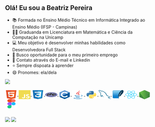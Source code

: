 ## Olá! Eu sou a Beatriz Pereira

- 📚 Formada no Ensino Médio Técnico em Informática Integrado ao Ensino Médio (IFSP - Campinas)
- 👩‍💻 Graduanda em Licenciatura em Matemática e Ciência da Computação na Unicamp
- 💻 Meu objetivo é desenvolver minhas habilidades como Desenvolvedora Full Stack
- 💼 Busco oportunidade para o meu primeiro emprego 
- 📩 Contato através do E-mail e Linkedin
- ⭐ Sempre dispoata à aprender
- 😄 Pronomes: ela/dela

<div>
  <a href="https://github.com/beatriz-pss">
  <img height="180em" src="https://github-readme-stats.vercel.app/api?username=beatriz-pss&show_icons=true&theme=dracula&include_all_commits=true&count_private=true"/>
  <!-- <img height="180em" src="https://github-readme-stats.vercel.app/api/top-langs/?username=beatriz-pss&layout=compact&langs_count=7&theme=dracula"/> !-->
</div>
<div style="display: inline_block"><br>
  <img align="center" alt="beatriz-pss-HTML" height="30" width="40" src="https://raw.githubusercontent.com/devicons/devicon/master/icons/html5/html5-original.svg">
  <img align="center" alt="beatriz-pss-JAVASCRIPT" height="30" width="40" src="https://raw.githubusercontent.com/devicons/devicon/master/icons/javascript/javascript-plain.svg">
  <img align="center" alt="beatriz-pss-CSS" height="30" width="40" src="https://raw.githubusercontent.com/devicons/devicon/master/icons/css3/css3-original.svg">
  <img align="center" alt="beatriz-pss-PHP" height="30" width="40" src="https://raw.githubusercontent.com/devicons/devicon/master/icons/php/php-original.svg">
  <img align="center" alt="beatriz-pss-C" height="30" width="40" src="https://raw.githubusercontent.com/devicons/devicon/master/icons/c/c-original.svg">
  <img align="center" alt="beatriz-pss-JAVA" height="30" width="40" src="https://raw.githubusercontent.com/devicons/devicon/master/icons/java/java-original.svg">
  <img align="center" alt="beatriz-pss-PYTHON" height="30" width="40" src="https://raw.githubusercontent.com/devicons/devicon/master/icons/python/python-original.svg">
  <img align="center" alt="beatriz-pss-MYSQL" height="30" width="40" src="https://raw.githubusercontent.com/devicons/devicon/master/icons/mysql/mysql-original.svg">
  <img align="center" alt="beatriz-pss-SQLITE" height="30" width="40" src="https://raw.githubusercontent.com/devicons/devicon/master/icons/sqlite/sqlite-original.svg">
  <img align="center" alt="beatriz-pss-REACT" height="30" width="40" src="https://raw.githubusercontent.com/devicons/devicon/master/icons/react/react-original.svg">
  <img align="center" alt="beatriz-pss-NODEJS" height="30" width="40" src="https://raw.githubusercontent.com/devicons/devicon/master/icons/nodejs/nodejs-original.svg">
  <img align="center" alt="beatriz-pss-FIGMA" height="30" width="40" src="https://raw.githubusercontent.com/devicons/devicon/master/icons/figma/figma-original.svg">
</div>
  
 ##
 <div>
   <a href = "mailto:beatriz.pereira.silva.santos@gmail.com"><img src="https://img.shields.io/badge/-Gmail-%23333?style=for-the-badge&logo=gmail&logoColor=white" target="_blank"></a>
   <a href="https://www.linkedin.com/in/beatriz-pereira-santos/" target="_blank"><img src="https://img.shields.io/badge/-LinkedIn-%230077B5?style=for-the-badge&logo=linkedin&logoColor=white" target="_blank"></a> 
 </div>
